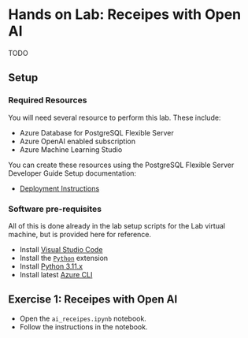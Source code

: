 # Hands on Lab: Receipes with Open AI

TODO

## Setup

### Required Resources

You will need several resource to perform this lab.  These include:

- Azure Database for PostgreSQL Flexible Server
- Azure OpenAI enabled subscription
- Azure Machine Learning Studio

You can create these resources using the PostgreSQL Flexible Server Developer Guide Setup documentation:

- [Deployment Instructions](../../../11_03_Setup/00_Template_Deployment_Instructions.md)

### Software pre-requisites

All of this is done already in the lab setup scripts for the Lab virtual machine, but is provided here for reference.

- Install [Visual Studio Code](https://code.visualstudio.com/download)
- Install the [`Python`](https://marketplace.visualstudio.com/items?itemName=ms-python.python) extension
- Install [Python 3.11.x](https://www.python.org/downloads/)
- Install latest [Azure CLI](https://learn.microsoft.com/en-us/cli/azure/install-azure-cli-windows?tabs=powershell)

## Exercise 1: Receipes with Open AI

- Open the `ai_receipes.ipynb` notebook.
- Follow the instructions in the notebook.
